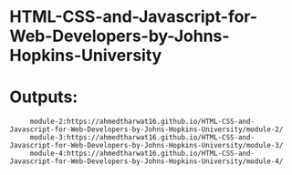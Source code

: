 # HTML-CSS-and-Javascript-for-Web-Developers-by-Johns-Hopkins-University
# Outputs:
         module-2:https://ahmedtharwat16.github.io/HTML-CSS-and-Javascript-for-Web-Developers-by-Johns-Hopkins-University/module-2/
         module-3:https://ahmedtharwat16.github.io/HTML-CSS-and-Javascript-for-Web-Developers-by-Johns-Hopkins-University/module-3/
         module-4:https://ahmedtharwat16.github.io/HTML-CSS-and-Javascript-for-Web-Developers-by-Johns-Hopkins-University/module-4/
         
